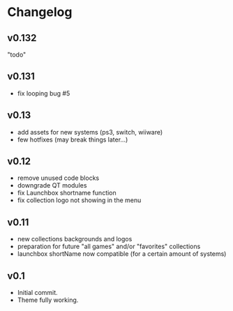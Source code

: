 # Changelog
## v0.132
"todo"

## v0.131
- fix looping bug #5

## v0.13
- add assets for new systems (ps3, switch, wiiware)
- few hotfixes (may break things later...)

## v0.12
- remove unused code blocks
- downgrade QT modules
- fix Launchbox shortname function
- fix collection logo not showing in the menu

## v0.11
- new collections backgrounds and logos
- preparation for future "all games" and/or "favorites" collections
- launchbox shortName now compatible (for a certain amount of systems)

## v0.1
- Initial commit.
- Theme fully working.
